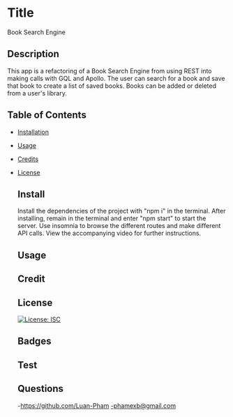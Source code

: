 # Title

Book Search Engine

## Description

This app is a refactoring of a Book Search Engine from using REST into making calls with GQL and Apollo. The user can search for a book and save that book to create a list of saved books. Books can be added or deleted from a user's library. 

## Table of Contents

- [Installation](#install)
- [Usage](#usage)
- [Credits](#contribute)
- [License](#license)

  ## Install

  Install the dependencies of the project with "npm i" in the terminal. After installing, remain in the terminal and enter "npm start" to start the server. Use insomnia to browse the different routes and make different API calls. View the accompanying video for further instructions. 

  ## Usage

  ## Credit

  ## License

  [![License: ISC](https://img.shields.io/badge/License-ISC-blue.svg)](https://opensource.org/licenses/ISC)

  ## Badges

  ## Test

  ## Questions

  -https://github.com/Luan-Pham
  -phamexb@gmail.com

